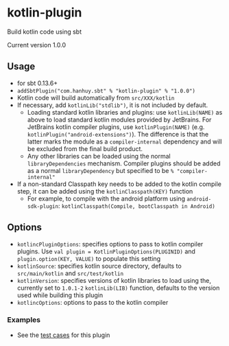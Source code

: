 # kotlin-plugin

Build kotlin code using sbt

Current version 1.0.0

## Usage

* for sbt 0.13.6+
* `addSbtPlugin("com.hanhuy.sbt" % "kotlin-plugin" % "1.0.0")`
* Kotlin code will build automatically from `src/XXX/kotlin`
* If necessary, add `kotlinLib("stdlib")`, it is not included by default.
  * Loading standard kotlin libraries and plugins: use `kotlinLib(NAME)` as
    above to load standard kotlin modules provided by JetBrains. For JetBrains
    kotlin compiler plugins, use `kotlinPlugin(NAME)` (e.g.
    `kotlinPlugin("android-extensions")`). The difference is that the latter
    marks the module as a `compiler-internal` dependency and will be excluded
    from the final build product.
  * Any other libraries can be loaded using the normal `libraryDependencies`
    mechanism. Compiler plugins should be added as a normal `libraryDependency`
    but specified to be `% "compiler-internal"`
* If a non-standard Classpath key needs to be added to the kotlin compile step,
  it can be added using the `kotlinClasspath(KEY)` function
  * For example, to compile with the android platform using `android-sdk-plugin`:
    `kotlinClasspath(Compile, bootClasspath in Android)`

## Options

* `kotlincPluginOptions`: specifies options to pass to kotlin compiler plugins.
  Use `val plugin = KotlinPluginOptions(PLUGINID)` and
  `plugin.option(KEY, VALUE)` to populate this setting
* `kotlinSource`: specifies kotlin source directory, defaults to
  `src/main/kotlin` and `src/test/kotlin`
* `kotlinVersion`: specifies versions of kotlin libraries to load using the,
   currently set to `1.0.1-2`
  `kotlinLib(LIB)` function, defaults to the version used while building this
  plugin
* `kotlincOptions`: options to pass to the kotlin compiler

### Examples

* See the [test cases](src/sbt-test/kotlin) for this plugin
